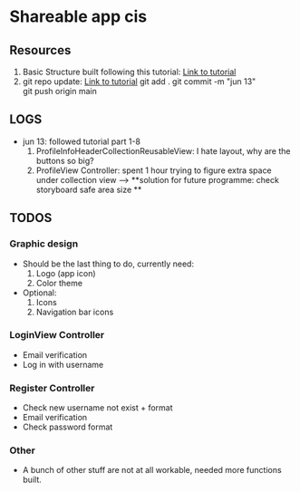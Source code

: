 # Shareable app cis


## Resources
1. Basic Structure built following this tutorial: [Link to tutorial](https://www.youtube.com/watch?v=BcsoBVakrTM&list=PL5PR3UyfTWvfhKNQkT3Wgq6QIIWRJyxM3&index=9)
2. git repo update: [Link to tutorial](https://docs.github.com/en/get-started/using-git/pushing-commits-to-a-remote-repository)
git add .
git commit -m "jun 13"           
git push origin main

## LOGS
- jun 13: followed tutorial part 1-8
  1. ProfileInfoHeaderCollectionReusableView: I hate layout, why are the buttons so big?
  2. ProfileView Controller: spent 1 hour trying to figure extra space under collection view --> **solution for future programme: check storyboard safe area size
**

## TODOS
### Graphic design
- Should be the last thing to do, currently need:
  1. Logo (app icon)
  2. Color theme
- Optional:
  1. Icons
  2. Navigation bar icons
  
### LoginView Controller
- Email verification
- Log in with username 
  
### Register Controller
- Check new username not exist + format
- Email verification
- Check password format
    
### Other
- A bunch of other stuff are not at all workable, needed more functions built.
